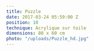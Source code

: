 ```yaml
---
title: Puzzle
date: 2017-03-24 05:59:00 Z
position: 10
technique: Acrylique sur toile
dimensions: 80 x 60 cm
photo: "/uploads/Puzzle_hd.jpg"
---
```



